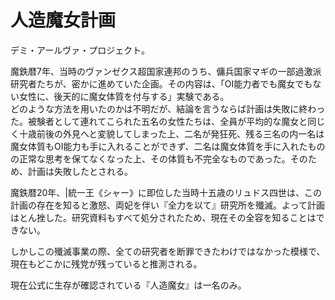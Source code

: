 # 人造魔女計画
デミ・アールヴァ・プロジェクト。

魔鉄暦7年、当時のヴァンゼクス超国家連邦のうち、傭兵国家マギの一部過激派研究者たちが、密かに進めていた企画。その内容は、「OI能力者でも魔女でもない女性に、後天的に魔女体質を付与する」実験である。  
どのような方法を用いたのかは不明だが、結論を言うならば計画は失敗に終わった。被験者として連れてこられた五名の女性たちは、全員が平均的な魔女と同じく十歳前後の外見へと変貌してしまった上、二名が発狂死、残る三名の内一名は魔女体質もOI能力も手に入れることができず、二名は魔女体質を手に入れたものの正常な思考を保てなくなった上、その体質も不完全なものであった。そのため、計画は失敗したとされる。

魔鉄暦20年、|統一王《シャー》に即位した当時十五歳のリュドス四世は、この計画の存在を知ると激怒、両妃を伴い『全力を以て』研究所を殲滅。よって計画はとん挫した。研究資料もすべて処分されたため、現在その全容を知ることはできない。

しかしこの殲滅事業の際、全ての研究者を断罪できたわけではなかった模様で、現在もどこかに残党が残っていると推測される。

現在公式に生存が確認されている『人造魔女』は一名のみ。